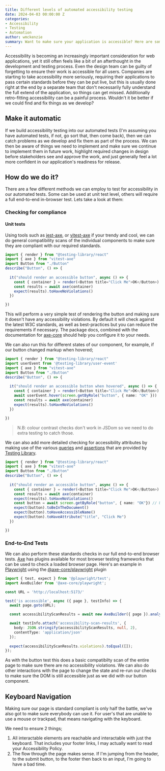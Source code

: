 ```yaml
---
title: Different levels of automated accessibility testing
date: 2024-04-03 00:00:00 Z
categories:
- Accessibility
- Testing
- Automation
author: wmckenzie
summary: Want to make sure your application is accessible? Here are some different ways you can use your automated tests to make sure.
---
```


Accessibility is becoming an increasingly important consideration for web applications, yet it still often feels like a bit of an 
afterthought in the development and testing process. Even the design team can be guilty of forgetting to ensure their work is accessible
for all users. Companies are starting to take accessibility more seriously, requiring their applications to pass certain standards
before they can be put live, but this is usually done right at the end by a separate team that don't necessarily fully understand the 
full extend of the application, so things can get missed. Additionally retro-fitting accessibility can be a painful process. Wouldn't it 
be better if we could find and fix things as we develop?

## Make it automatic

If we build accessibility testing into our automated tests (I'm assuming you have automated tests, if not, go sort that, then come back), 
then we can catch problems as we develop and fix them as part of the process. We can then be aware of things we need to implement and 
make sure we continue to implement them in future work, highlight required changes in design before stakeholders see and approve the work,
and just generally feel a lot more confident in our application's readiness for release.

## How do we do it?

There are a few different methods we can employ to test for accessibility in our automated tests. Some can be used at unit test level, 
others will require a full end-to-end in-browser test. Lets take a look at them:

### Checking for compliance

#### Unit tests

Using tools such as [jest-axe](https://www.npmjs.com/package/jest-axe), or [vitest-axe](https://www.npmjs.com/package/vitest-axe) if 
your trendy and cool, we can do general compatibility scans of the individual components to make sure they are compliant with our 
required standards.

~~~ typescript
import { render } from "@testing-library/react"
import { axe } from "vitest-axe"
import Button from "./Button"
describe("Button", () => {
  
  it("should render an accessible button", async () => {
    const { container } = render(<Button title="Click Me">OK</Button>)
    const results = await axe(container)
    expect(results).toHaveNoViolations()
  })

})
~~~

This will perform a very simple test of rendering the button and making sure it doesn't have any accessibility violations. By default it 
will check against the latest W3C standards, as well as best-practices but you can reduce the requirements if necessary. The package docs, 
combined with the documentation for [axe-core](https://github.com/dequelabs/axe-core/blob/master/doc/API.md#options-parameter) should help 
you configure it to your needs.

We can also run this for different states of our component, for example, if our button changed markup when hovered;

~~~ typescript
import { render } from "@testing-library/react"
import userEvent from '@testing-library/user-event'
import { axe } from "vitest-axe"
import Button from "./Button"
describe("Button", () => {
  
  it("should render an accessible button when hovered", async () => {
    const { container } = render(<Button title="Click Me">OK</Button>)
    await userEvent.hover(screen.getByRole("button", { name: "OK" }))
    const results = await axe(container)
    expect(results).toHaveNoViolations()
  })

})
~~~

> N.B: colour contrast checks don't work in JSDom so we need to do extra testing to catch those.

We can also add more detailed checking for accessibility attributes by making use of the various [queries](https://testing-library.com/docs/queries/about)
and [assertions](https://github.com/testing-library/jest-dom) that are provided by [Testing Library](https://testing-library.com).

~~~ typescript
import { render } from "@testing-library/react"
import { axe } from "vitest-axe"
import Button from "./Button"
describe("Button", () => {
  
  it("should render an accessible button", async () => {
    const { container } = render(<Button title="Click Me">OK</Button>)
    const results = await axe(container)
    expect(results).toHaveNoViolations()
    const button = await screen.getByRole("button", { name: "OK"}) // Uses accessibility attributs to get a button with visible text OK
    expect(button).toBeInTheDocument()
    expect(button).toHaveAccessibleName()
    expect(button).toHaveAttribute("title", "Click Me")
  })

})
~~~

### End-to-End Tests

We can also perform these standards checks in our full end-to-end browser tests. [Axe](https://github.com/dequelabs/axe-core) has plugins available for most browser testing frameworks that can be used to check a loaded browser page. Here's an example in [Playwright](https://playwright.dev/) using the [@axe-core/playwright](https://www.npmjs.com/package/@axe-core/playwright) plugin

~~~ typescript
import { test, expect } from '@playwright/test';
import AxeBuilder from '@axe-core/playwright';

const URL = 'http://localhost:5173/'

test('is accessible', async ({ page }, testInfo) => {
  await page.goto(URL);

  const accessibilityScanResults = await new AxeBuilder({ page }).analyze();

  await testInfo.attach('accessibility-scan-results', {
    body: JSON.stringify(accessibilityScanResults, null, 2),
    contentType: 'application/json'
  });
  
  expect(accessibilityScanResults.violations).toEqual([]);
});
~~~

As with the button test this does a basic compatibilty scan of the entire page to make sure there are no accessibility violations. We can also do other interactions with the page to change the state and re-run our checks to make sure the DOM is still accessible just as we did with our button component.

## Keyboard Navigation

Making sure our page is standard compliant is only half the battle, we've also got to make sure everybody can use it. For user's that are unable to use a mouse or trackpad, that means navigating with the keyboard.

We need to ensure 2 things;

1) All interactable elements are reachable and interactable with just the keyboard. That includes your footer links, I may actually want to read your Accessibility Policy.
2) The flow through the page makes sense. If I'm jumping from the header, to the submit button, to the footer then back to an input, I'm going to have a bad time.